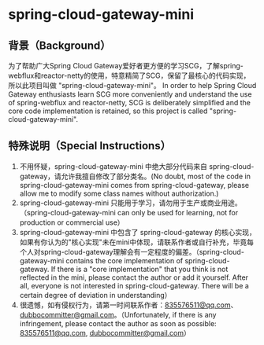 # spring-cloud-gateway-mini

## 背景（Background）
为了帮助广大Spring Cloud Gateway爱好者更方便的学习SCG，了解spring-webflux和reactor-netty的使用，特意精简了SCG，保留了最核心的代码实现，所以此项目叫做 "spring-cloud-gateway-mini"。
In order to help Spring Cloud Gateway enthusiasts learn SCG more conveniently and understand the use of spring-webflux and reactor-netty, SCG is deliberately simplified and the core code implementation is retained, so this project is called "spring-cloud-gateway-mini".

## 特殊说明（Special Instructions）
1. 不用怀疑，spring-cloud-gateway-mini 中绝大部分代码来自 spring-cloud-gateway，请允许我擅自修改了部分类名。(No doubt, most of the code in spring-cloud-gateway-mini comes from spring-cloud-gateway, please allow me to modify some class names without authorization.)
2. spring-cloud-gateway-mini 只能用于学习，请勿用于生产或商业用途。（spring-cloud-gateway-mini can only be used for learning, not for production or commercial use）
3. spring-cloud-gateway-mini 中包含了 spring-cloud-gateway 的核心实现，如果有你认为的"核心实现"未在mini中体现，请联系作者或自行补充，毕竟每个人对spring-cloud-gateway理解会有一定程度的偏差。（spring-cloud-gateway-mini contains the core implementation of spring-cloud-gateway. If there is a "core implementation" that you think is not reflected in the mini, please contact the author or add it yourself. After all, everyone is not interested in spring-cloud-gateway. There will be a certain degree of deviation in understanding）
4. 很遗憾，如有侵权行为，请第一时间联系作者：835576511@qq.com、dubbocommitter@gmail.com。（Unfortunately, if there is any infringement, please contact the author as soon as possible: 835576511@qq.com, dubbocommitter@gmail.com）